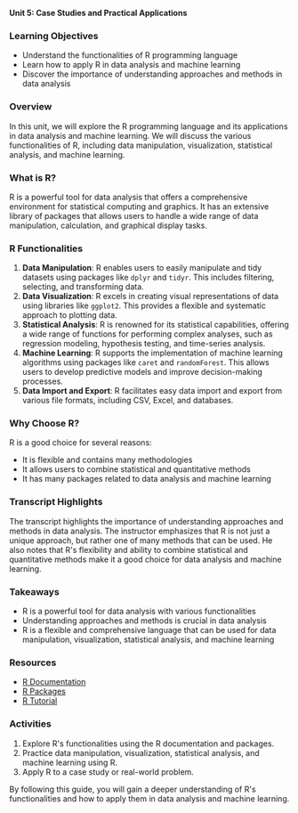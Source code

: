 **Unit 5: Case Studies and Practical Applications**

### Learning Objectives

* Understand the functionalities of R programming language
* Learn how to apply R in data analysis and machine learning
* Discover the importance of understanding approaches and methods in data analysis

### Overview

In this unit, we will explore the R programming language and its applications in data analysis and machine learning. We will discuss the various functionalities of R, including data manipulation, visualization, statistical analysis, and machine learning.

### What is R?

R is a powerful tool for data analysis that offers a comprehensive environment for statistical computing and graphics. It has an extensive library of packages that allows users to handle a wide range of data manipulation, calculation, and graphical display tasks.

### R Functionalities

1. **Data Manipulation**: R enables users to easily manipulate and tidy datasets using packages like `dplyr` and `tidyr`. This includes filtering, selecting, and transforming data.
2. **Data Visualization**: R excels in creating visual representations of data using libraries like `ggplot2`. This provides a flexible and systematic approach to plotting data.
3. **Statistical Analysis**: R is renowned for its statistical capabilities, offering a wide range of functions for performing complex analyses, such as regression modeling, hypothesis testing, and time-series analysis.
4. **Machine Learning**: R supports the implementation of machine learning algorithms using packages like `caret` and `randomForest`. This allows users to develop predictive models and improve decision-making processes.
5. **Data Import and Export**: R facilitates easy data import and export from various file formats, including CSV, Excel, and databases.

### Why Choose R?

R is a good choice for several reasons:

* It is flexible and contains many methodologies
* It allows users to combine statistical and quantitative methods
* It has many packages related to data analysis and machine learning

### Transcript Highlights

The transcript highlights the importance of understanding approaches and methods in data analysis. The instructor emphasizes that R is not just a unique approach, but rather one of many methods that can be used. He also notes that R's flexibility and ability to combine statistical and quantitative methods make it a good choice for data analysis and machine learning.

### Takeaways

* R is a powerful tool for data analysis with various functionalities
* Understanding approaches and methods is crucial in data analysis
* R is a flexible and comprehensive language that can be used for data manipulation, visualization, statistical analysis, and machine learning

### Resources

* [R Documentation](https://www.rdocumentation.org/)
* [R Packages](https://cran.r-project.org/web/packages/)
* [R Tutorial](https://www.datacamp.com/courses/introduction-to-r)

### Activities

1. Explore R's functionalities using the R documentation and packages.
2. Practice data manipulation, visualization, statistical analysis, and machine learning using R.
3. Apply R to a case study or real-world problem.

By following this guide, you will gain a deeper understanding of R's functionalities and how to apply them in data analysis and machine learning.